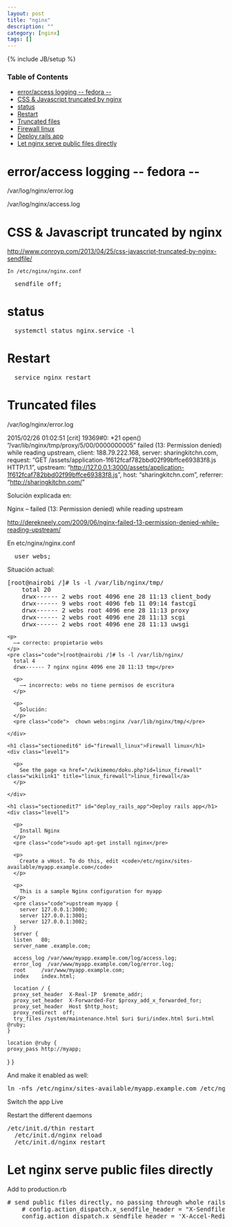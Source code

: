 ```yaml
---
layout: post
title: "nginx"
description: ""
category: [nginx]
tags: []
---
```

{% include JB/setup %}

<!-- TOC START -->
<div id="dw__toc">
<h3 class="toggle">Table of Contents</h3>
<div>

<ul class="toc">
<li class="level1"><div class="li"><a href="#error_access_logging_--_fedora">error/access logging -- fedora --</a></div></li>
<li class="level1"><div class="li"><a href="#css_javascript_truncated_by_nginx">CSS &amp; Javascript truncated by nginx</a></div></li>
<li class="level1"><div class="li"><a href="#status">status</a></div></li>
<li class="level1"><div class="li"><a href="#restart">Restart</a></div></li>
<li class="level1"><div class="li"><a href="#truncated_files">Truncated files</a></div></li>
<li class="level1"><div class="li"><a href="#firewall_linux">Firewall linux</a></div></li>
<li class="level1"><div class="li"><a href="#deploy_rails_app">Deploy rails app</a></div></li>
<li class="level1"><div class="li"><a href="#let_nginx_serve_public_files_directly">Let nginx serve public files directly</a></div></li>
</ul>
</div>
</div>
<!-- TOC END -->

<h1 class="sectionedit1" id="error_access_logging_--_fedora">error/access logging -- fedora --</h1>
<div class="level1">

  <p>
    /var/log/nginx/error.log
  </p>

  <p>
    /var/log/nginx/access.log
  </p>

</div>

<h1 class="sectionedit2" id="css_javascript_truncated_by_nginx">CSS &amp; Javascript truncated by nginx</h1>
<div class="level1">

  <p>
    <a href="http://www.conroyp.com/2013/04/25/css-javascript-truncated-by-nginx-sendfile/" class="urlextern" title="http://www.conroyp.com/2013/04/25/css-javascript-truncated-by-nginx-sendfile/"  rel="nofollow">http://www.conroyp.com/2013/04/25/css-javascript-truncated-by-nginx-sendfile/</a><br/>

    In /etc/nginx/nginx.conf
  </p>
  <pre class="code">  sendfile off;</pre>

</div>

<h1 class="sectionedit3" id="status">status</h1>
<div class="level1">
  <pre class="code">  systemctl status nginx.service -l</pre>

</div>

<h1 class="sectionedit4" id="restart">Restart</h1>
<div class="level1">
  <pre class="code">  service nginx restart</pre>

</div>

<h1 class="sectionedit5" id="truncated_files">Truncated files</h1>
<div class="level1">

  <p>
    /var/log/nginx/error.log
  </p>

  <p>
    2015/02/26 01:02:51 [crit] 19369#0: *21 open() ”/var/lib/nginx/tmp/proxy/5/00/0000000005” failed (13: Permission denied) while reading upstream, client: 188.79.222.168, server: sharingkitchn.com, request: “GET /assets/application-1f612fcaf782bbd02f99bffce69383f8.js HTTP/1.1”, upstream: “<a href="http://127.0.0.1:3000/assets/application-1f612fcaf782bbd02f99bffce69383f8.js" class="urlextern" title="http://127.0.0.1:3000/assets/application-1f612fcaf782bbd02f99bffce69383f8.js"  rel="nofollow">http://127.0.0.1:3000/assets/application-1f612fcaf782bbd02f99bffce69383f8.js</a>”, host: “sharingkitchn.com”, referrer: “<a href="http://sharingkitchn.com/" class="urlextern" title="http://sharingkitchn.com/"  rel="nofollow">http://sharingkitchn.com/</a>”
  </p>

  <p>
    Solución explicada en:
  </p>

  <p>
    Nginx – failed (13: Permission denied) while reading upstream
  </p>

  <p>
    <a href="http://derekneely.com/2009/06/nginx-failed-13-permission-denied-while-reading-upstream/" class="urlextern" title="http://derekneely.com/2009/06/nginx-failed-13-permission-denied-while-reading-upstream/"  rel="nofollow">http://derekneely.com/2009/06/nginx-failed-13-permission-denied-while-reading-upstream/</a>
  </p>

  <p>
    En etc/nginx/nginx.conf
  </p>
  <pre class="code">  user webs;</pre>

  <p>
    Situación actual:
  </p>
  <pre class="code">[root@nairobi /]# ls -l /var/lib/nginx/tmp/
    total 20
    drwx------ 2 webs root 4096 ene 28 11:13 client_body
    drwx------ 9 webs root 4096 feb 11 09:14 fastcgi
    drwx------ 2 webs root 4096 ene 28 11:13 proxy
    drwx------ 2 webs root 4096 ene 28 11:13 scgi
    drwx------ 2 webs root 4096 ene 28 11:13 uwsgi</pre>

    <p>
      —→ correcto: propietario webs
    </p>
    <pre class="code">[root@nairobi /]# ls -l /var/lib/nginx/
      total 4
      drwx------ 7 nginx nginx 4096 ene 28 11:13 tmp</pre>

      <p>
        —→ incorrecto: webs no tiene permisos de escritura
      </p>

      <p>
        Solución:
      </p>
      <pre class="code">  chown webs:nginx /var/lib/nginx/tmp/</pre>

    </div>

    <h1 class="sectionedit6" id="firewall_linux">Firewall linux</h1>
    <div class="level1">

      <p>
        See the page <a href="/wikimemo/doku.php?id=linux_firewall" class="wikilink1" title="linux_firewall">linux_firewall</a>
      </p>

    </div>

    <h1 class="sectionedit7" id="deploy_rails_app">Deploy rails app</h1>
    <div class="level1">

      <p>
        Install Nginx
      </p>
      <pre class="code">sudo apt-get install nginx</pre>

      <p>
        Create a vHost. To do this, edit <code>/etc/nginx/sites-available/myapp.example.com</code>
      </p>

      <p>
        This is a sample Nginx configuration for myapp
      </p>
      <pre class="code">upstream myapp {
        server 127.0.0.1:3000;
        server 127.0.0.1:3001;
        server 127.0.0.1:3002;
      }
      server {
      listen   80;
      server_name .example.com;

      access_log /var/www/myapp.example.com/log/access.log;
      error_log  /var/www/myapp.example.com/log/error.log;
      root     /var/www/myapp.example.com;
      index    index.html;

      location / {
      proxy_set_header  X-Real-IP  $remote_addr;
      proxy_set_header  X-Forwarded-For $proxy_add_x_forwarded_for;
      proxy_set_header  Host $http_host;
      proxy_redirect  off;
      try_files /system/maintenance.html $uri $uri/index.html $uri.html @ruby;
    }

    location @ruby {
    proxy_pass http://myapp;
  }
}</pre>

<p>
  And make it enabled as well:
</p>
<pre class="code">ln -nfs /etc/nginx/sites-available/myapp.example.com /etc/nginx/sites-enabled/myapp.example.com</pre>

<p>
  Switch the app Live
</p>

<p>
  Restart the different daemons
</p>
<pre class="code">/etc/init.d/thin restart
  /etc/init.d/nginx reload
  /etc/init.d/nginx restart</pre>

</div>

<h1 class="sectionedit8" id="let_nginx_serve_public_files_directly">Let nginx serve public files directly</h1>
<div class="level1">

  <p>
    Add to production.rb
  </p>
  <pre class="code"># send public files directly, no passing through whole rails rack
    # config.action_dispatch.x_sendfile_header = &quot;X-Sendfile&quot; # for apache
    config.action_dispatch.x_sendfile_header = &#039;X-Accel-Redirect&#039; # for nginx</pre>

  </div>
